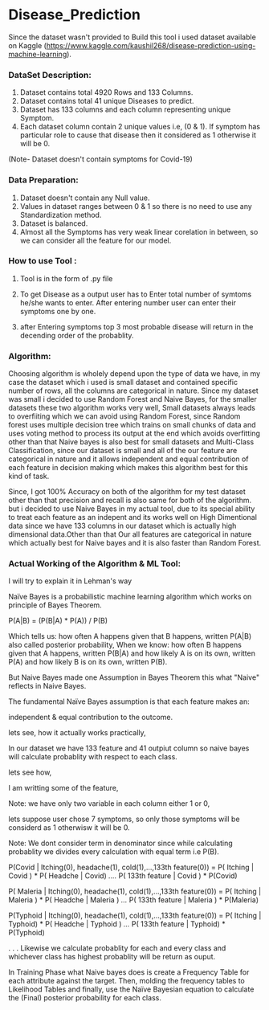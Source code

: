 # Disease_Prediction

Since the dataset wasn't provided to Build this tool i used dataset available on Kaggle (https://www.kaggle.com/kaushil268/disease-prediction-using-machine-learning).


### DataSet Description:

1) Dataset contains total 4920 Rows and 133 Columns.
2) Dataset contains total 41 unique Diseases to predict.
3) Dataset has 133 columns and each column representing unique Symptom.
4) Each dataset column contain 2 unique values i.e, (0 & 1). If symptom has particular role to cause that disease then it considered as 
   1 otherwise it will be 0.

(Note- Dataset doesn't contain symptoms for Covid-19)


### Data Preparation:

1) Dataset doesn't contain any Null value.
2) Values in dataset ranges between 0 & 1 so there is no need to use any Standardization method.
3) Dataset is balanced.
4) Almost all the Symptoms has very weak linear corelation in between, so we can consider all the feature for our model.


### How to use Tool :


1) Tool is in the form of .py file

2) To get Disease as a output user has to Enter total number of symtoms he/she wants to enter. After entering number user can enter their
symptoms one by one.

3) after Entering symptoms top 3 most probable disease will return in the decending order of the probablity.


### Algorithm:

Choosing algorithm is wholely depend upon the type of data we have, in my case the dataset which i used is small dataset and contained specific number of rows, all the columns are 
categorical in nature. Since my dataset was small i decided to use Random Forest and Naive Bayes, for the smaller datasets these two algorithm works very well, Small datasets always 
leads to overfiiting which we can avoid using Random Forest, since Random forest uses multiple decision tree which trains on small chunks of data and uses voting method to process its 
output at the end which avoids overfitting other than that Naive bayes is also best for small datasets and Multi-Class Classification, since our dataset is small and all of the our 
feature are categorical in nature and it allows independent and equal contribution of each feature in decision making which makes this algorithm best for this kind of task.

Since, I got 100% Accuracy on both of the algorithm for my test dataset other than that precision and recall is also same for both of the algorithm.
but i decided to use Naive Bayes in my actual tool, due to its special ability to treat each feature as an indepent and its works well on High Dimentional data since we have 133 columns 
in our dataset which is actually high dimensional data.Other than that Our all features are categorical in nature which actually best for Naive bayes and it is also faster than Random
Forest.


### Actual Working of the Algorithm & ML Tool:

I will try to explain it in Lehman's way

Naïve Bayes is a probabilistic machine learning algorithm which works on principle of Bayes Theorem.

P(A|B) = (P(B|A) * P(A)) / P(B)

Which tells us: how often A happens given that B happens, written P(A|B) also called posterior probability, 
When we know: how often B happens given that A happens, written P(B|A) and how likely A is on its own, written P(A) and how likely B is on its own, written P(B).

But Naive Bayes made one Assumption in Bayes Theorem this what "Naive" reflects in Naive Bayes.

The fundamental Naïve Bayes assumption is that each feature makes an:

independent & equal contribution to the outcome.


lets see, how it actually works practically,

In our dataset we have 133 feature and 41 outpiut column so naive bayes will calculate probablity with respect to each class.

lets see how,

I am writting some of the feature,

Note: we have only two variable in each column either 1 or 0, 

lets suppose user chose 7 symptoms, so only those symptoms will be considerd as 1 otherwisw it will be 0.

Note: We dont consider term in denominator since while calculating probablity we divides every calculation with equal term i.e P(B).

P(Covid | Itching(0), headache(1), cold(1),...,133th feature(0)) = P( Itching | Covid ) * P( Headche | Covid) *....* P( 133th feature | Covid ) * P(Covid)

P( Maleria | Itching(0), headache(1), cold(1),...,133th feature(0)) = P( Itching | Maleria ) * P( Headche | Maleria ) *...* P( 133th feature | Maleria  ) * P(Maleria)

P(Typhoid | Itching(0), headache(1), cold(1),...,133th feature(0)) = P( Itching | Typhoid) * P( Headche | Typhoid ) *...* P( 133th feature | Typhoid) * P(Typhoid)

.
.
.
Likewise we calculate probablity for each and every class and whichever class has highest probablity will be return as ouput.

In Training Phase what Naive bayes does is  create a Frequency Table for each attribute against the target. Then, molding the frequency tables to Likelihood Tables 
and finally, use the Naïve Bayesian equation to calculate the (Final) posterior probability for each class. 


















